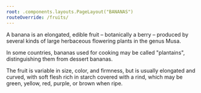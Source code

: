 ```yaml
---
root: .components.layouts.PageLayout("BANANAS")
routeOverride: /fruits/
---
```


A banana is an elongated, edible fruit – botanically a berry – produced by several kinds of large herbaceous flowering
plants in the genus Musa.

In some countries, bananas used for cooking may be called "plantains", distinguishing them from dessert bananas.

The fruit is variable in size, color, and firmness, but is usually elongated and curved, with soft flesh rich in starch
covered with a rind, which may be green, yellow, red, purple, or brown when ripe.
